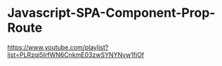 ﻿# Javascript-SPA-Component-Prop-Route
https://www.youtube.com/playlist?list=PLRzqj5IrfWN6CnkmE03zwSYNYNvw1fiOf
